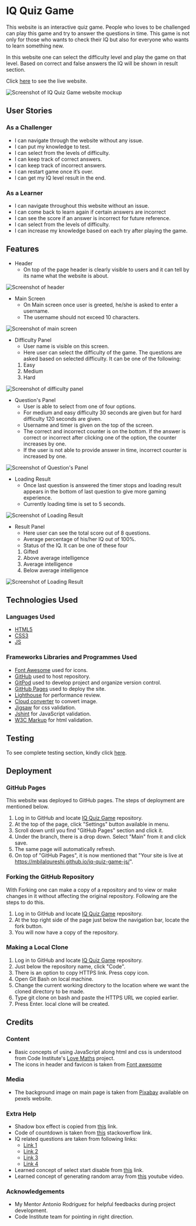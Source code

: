 # IQ Quiz Game
This website is an interactive quiz game. People who loves to be challenged can play this game and try to answer the questions in time. This game is not only for those who wants to check their IQ but also for everyone who wants to learn something new.

In this website one can select the difficulty level and play the game on that level. Based on correct and false answers the IQ will be shown in result section.

Click [here](https://mbilalqureshi.github.io/iq-quiz-game-js/) to see the live website. 

![Screenshot of IQ Quiz Game website mockup](/documentation/readme_img/Mockup-p2-js.png)

## User Stories

### As a Challenger
- I can navigate through the website without any issue.
- I can put my knowledge to test.
- I can select from the levels of difficulty.
- I can keep track of correct answers.
- I can keep track of incorrect answers.
- I can restart game once it’s over.
- I can get my IQ level result in the end.

### As a Learner
- I can navigate throughout this website without an issue.
- I can come back to learn again if certain answers are incorrect
- I can see the score if an answer is incorrect for future reference.
- I can select from the levels of difficulty.
- I can increase my knowledge based on each try after playing the game.

## Features
- Header
    - On top of the page header is clearly visible to users and it can tell by its name what the website is about.

![Screenshot of header](/documentation/readme_img/header.png)

- Main Screen
    - On Main screen once user is greeted, he/she is asked to enter a username.
    - The username should not exceed 10 characters.

![Screenshot of main screen](/documentation/readme_img/main-screen.png)

- Difficulty Panel
    - User name is visible on this screen.
    - Here user can select the difficulty of the game. The questions are asked based on selected difficulty. It can be one of the following:
    1. Easy
    2. Medium
    3. Hard
    

![Screenshot of difficulty panel](/documentation/readme_img/select-difficulty.png)

- Question's Panel
    - User is able to select from one of four options.
    - For medium and easy difficulty 30 seconds are given but for hard difficulty 120 seconds are given.
    - Username and timer is given on the top of the screen.
    - The correct and incorrect counter is on the bottom. If the answer is correct or incorrect after clicking one of the option, the counter increases by one.
    - If the user is not able to provide answer in time, incorrect counter is increased by one.

![Screenshot of Question's Panel](/documentation/readme_img/questions-panel.png)

- Loading Result
    - Once last question is answered the timer stops and loading result appears in the bottom of last question to give more gaming experience.
    - Currently loading time is set to 5 seconds.

![Screenshot of Loading Result](/documentation/readme_img/loading-result.png)

- Result Panel
    - Here user can see the total score out of 8 questions.
    - Average percentage of his/her IQ out of 100%.
    - Status of the IQ. It can be one of these four
    1. Gifted
    2. Above average intelligence
    3. Average intelligence
    4. Below average intelligence

![Screenshot of Loading Result](/documentation/readme_img/result-panel.png)

## Technologies Used
### Languages Used
- [HTML5](https://en.wikipedia.org/wiki/HTML5)
- [CSS3](https://en.wikipedia.org/wiki/CSS)
- [JS](https://www.javascript.com/)

### Frameworks Libraries and Programmes Used
- [Font Awesome](https://fontawesome.com/) used for icons.
- [GitHub](https://github.com/) used to host repository.
- [GitPod](https://gitpod.io/) used to develop project and organize version control.
- [GitHub Pages](https://pages.github.com/) used to deploy the site.
- [Lighthouse](https://developer.chrome.com/docs/lighthouse/overview/) for performance review.
- [Cloud converter](https://cloudconvert.com/webp-converter) to convert image.
- [Jigsaw](https://jigsaw.w3.org/css-validator/) for css validation.
- [Jshint](https://jshint.com/) for JavaScript validation.
- [W3C Markup](https://validator.w3.org/)  for html validation.

## Testing
To see complete testing section, kindly click [here](/TESTING.md).

## Deployment
### GitHub Pages
This website was deployed to GitHub pages. The steps of deployment are mentioned below.
1. Log in to GitHub and locate [IQ Quiz Game](https://github.com/MBilalQureshi/iq-quiz-game-js) repository.
2. At the top of the page, click "Settings" button available in menu.
3. Scroll down until you find "GitHub Pages" section and click it.
4. Under the branch, there is a drop down. Select "Main" from it and click save.
5. The same page will automatically refresh. 
6. On top of "GitHub Pages", it is now mentioned that "Your site is live at https://mbilalqureshi.github.io/iq-quiz-game-js/".

### Forking the GitHub Repository
With Forking one can make a copy of a repository and to view or make changes in it without affecting the original repository. Following are the steps to do this.
1. Log in to GitHub and locate [IQ Quiz Game](https://github.com/MBilalQureshi/iq-quiz-game-js) repository.
2. At the top right side of the page just below the navigation bar, locate the fork button.
3. You will now have a copy of the repository.

### Making a Local Clone
1. Log in to GitHub and locate [IQ Quiz Game](https://github.com/MBilalQureshi/iq-quiz-game-js) repository.
2. Just below the repository name, click "Code".
3. There is an option to copy HTTPS link. Press copy icon.
5. Open Git Bash on local machine.
4. Change the current working directory to the location where we want the cloned directory to be made.
5. Type git clone on bash and paste the HTTPS URL we copied earlier.
6. Press Enter. local clone will be created.

## Credits
### Content
- Basic concepts of using JavaScript along html and css is understood from Code Institute's [Love Maths](https://github.com/Code-Institute-Solutions/love-maths-2.0-sourcecode) project.
- The icons in header and favicon is taken from [Font awesome](https://fontawesome.com/)

### Media
- The background image on main page is taken from [Pixabay](https://www.pexels.com/photo/view-of-elephant-in-water-247431/) available on pexels website.

### Extra Help
- Shadow box effect is copied from [this](https://getcssscan.com/css-box-shadow-examples) link.  
- Code of countdown is taken from [this](https://stackoverflow.com/questions/4435776/simple-clock-that-counts-down-from-30-seconds-and-executes-a-function-afterward) stackoverflow link.
- IQ related questions are taken from following links:
    - [Link 1](https://www.proprofs.com/quiz-school/story.php?title=easy-iq-test)
    - [Link 2](https://www.proprofs.com/quiz-school/story.php?title=iq-test_70kt)
    - [Link 3](https://www.allthetests.com/iq-tests/quiz18/1139060031/very-difficult-iq-te)
    - [Link 4](https://www.proprofs.com/quiz-school/story.php?title=iq-test-unfinished)
- Learned concept of select start disable from [this](https://developer.mozilla.org/en-US/docs/Web/API/Node/selectstart_event) link.
- Learned concept of generating random array from [this](https://www.youtube.com/watch?v=riDzcEQbX6k&t=1316s) youtube video.

### Acknowledgements
- My Mentor Antonio Rodriguez for helpful feedbacks during project development.
- Code Institute team for pointing in right direction.


